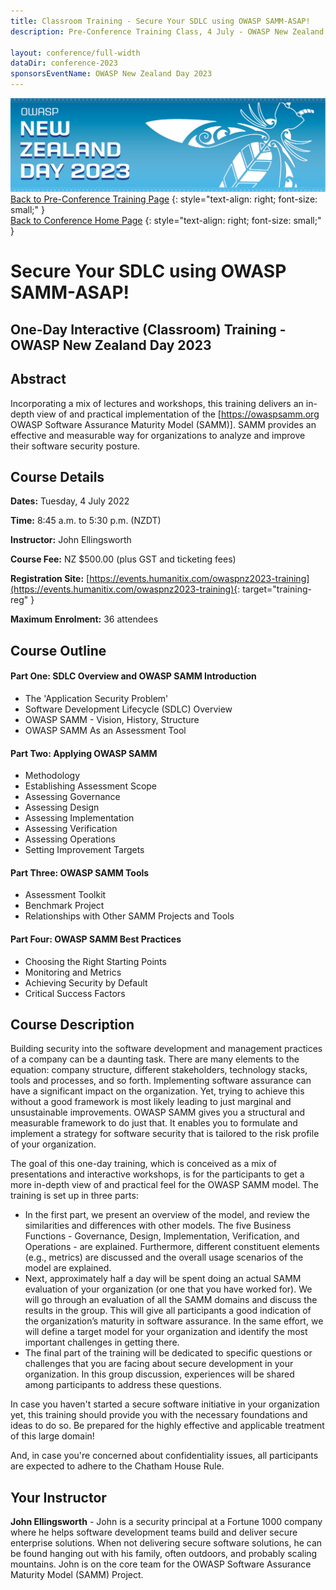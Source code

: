 ```yaml
---
title: Classroom Training - Secure Your SDLC using OWASP SAMM-ASAP!
description: Pre-Conference Training Class, 4 July - OWASP New Zealand Day 2023 

layout: conference/full-width
dataDir: conference-2023
sponsorsEventName: OWASP New Zealand Day 2023
---
```


[![Web Banner](/assets/images/2023_Banner_Graphic.jpg)](/conference/)   
[Back to Pre-Conference Training Page](training.md)
{: style="text-align: right; font-size: small;" }   
[Back to Conference Home Page](index.md)
{: style="text-align: right; font-size: small;" }   

# Secure Your SDLC using OWASP SAMM-ASAP!

## One-Day Interactive (Classroom) Training - OWASP New Zealand Day 2023

## Abstract

Incorporating a mix of lectures and workshops, this training delivers an in-depth view of and practical implementation of the [https://owaspsamm.org OWASP Software Assurance Maturity Model (SAMM)]. SAMM provides an effective and measurable way for organizations to analyze and improve their software security posture.

## Course Details 

**Dates:** Tuesday, 4 July 2022

**Time:** 8:45 a.m. to 5:30 p.m. (NZDT)

**Instructor:** John Ellingsworth   

**Course Fee:** NZ $500.00 (plus GST and ticketing fees)

**Registration Site:** [https://events.humanitix.com/owaspnz2023-training](https://events.humanitix.com/owaspnz2023-training){: target="training-reg" }

**Maximum Enrolment:** 36 attendees

## Course Outline 

#### Part One: SDLC Overview and OWASP SAMM Introduction   

* The 'Application Security Problem'
* Software Development Lifecycle (SDLC) Overview
* OWASP SAMM - Vision, History, Structure
* OWASP SAMM As an Assessment Tool

#### Part Two: Applying OWASP SAMM   
* Methodology
* Establishing Assessment Scope
* Assessing Governance
* Assessing Design
* Assessing Implementation
* Assessing Verification
* Assessing Operations
* Setting Improvement Targets

#### Part Three: OWASP SAMM Tools   
* Assessment Toolkit
* Benchmark Project
* Relationships with Other SAMM Projects and Tools

#### Part Four: OWASP SAMM Best Practices   
* Choosing the Right Starting Points
* Monitoring and Metrics
* Achieving Security by Default
* Critical Success Factors

## Course Description

Building security into the software development and management practices of a company can be a daunting task. There are many elements to the equation: company structure, different stakeholders, technology stacks, tools and processes, and so forth. Implementing software assurance can have a significant impact on the organization. Yet, trying to achieve this without a good framework is most likely leading to just marginal and unsustainable improvements. OWASP SAMM gives you a structural and measurable framework to do just that. It enables you to formulate and implement a strategy for software security that is tailored to the risk profile of your organization. 

The goal of this one-day training, which is conceived as a mix of presentations and interactive workshops, is for the participants to get a more in-depth view of and practical feel for the OWASP SAMM model. The training is set up in three parts:

* In the first part, we present an overview of the model, and review the similarities and differences with other models. The five Business Functions - Governance, Design, Implementation, Verification, and Operations - are explained. Furthermore, different constituent elements (e.g., metrics) are discussed and the overall usage scenarios of the model are explained. 
* Next, approximately half a day will be spent doing an actual SAMM evaluation of your organization (or one that you have worked for). We will go through an evaluation of all the SAMM domains and discuss the results in the group. This will give all participants a good indication of the organization’s maturity in software assurance. In the same effort, we will define a target model for your organization and identify the most important challenges in getting there. 
* The final part of the training will be dedicated to specific questions or challenges that you are facing about secure development in your organization. In this group discussion, experiences will be shared among participants to address these questions. 

In case you haven't started a secure software initiative in your organization yet, this training should provide you with the necessary foundations and ideas to do so. Be prepared for the highly effective and applicable treatment of this large domain! 

And, in case you're concerned about confidentiality issues, all participants are expected to adhere to the Chatham House Rule.

## Your Instructor

**John Ellingsworth** - John is a security principal at a Fortune 1000 company where he helps software development teams build and deliver secure enterprise solutions. When not delivering secure software solutions, he can be found hanging out with his family, often outdoors, and probably scaling mountains. John is on the core team for the OWASP Software Assurance Maturity Model (SAMM) Project.
